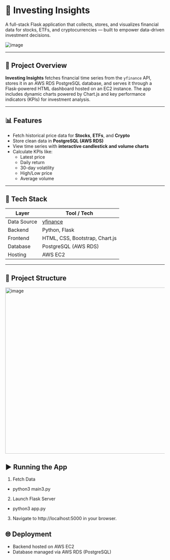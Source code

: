 # 💸 Investing Insights

A full-stack Flask application that collects, stores, and visualizes financial data for stocks, ETFs, and cryptocurrencies — built to empower data-driven investment decisions.


![image](https://github.com/user-attachments/assets/6e254268-6878-4e7a-b372-5fd006dddf79)


---

## 🚀 Project Overview

**Investing Insights** fetches financial time series from the `yfinance` API, stores it in an AWS RDS PostgreSQL database, and serves it through a Flask-powered HTML dashboard hosted on an EC2 instance. The app includes dynamic charts powered by Chart.js and key performance indicators (KPIs) for investment analysis.

---

## 📊 Features

- Fetch historical price data for **Stocks**, **ETFs**, and **Crypto**
- Store clean data in **PostgreSQL (AWS RDS)**
- View time series with **interactive candlestick and volume charts**
- Calculate KPIs like:
  - Latest price
  - Daily return
  - 30-day volatility
  - High/Low price
  - Average volume


---

## 🧩 Tech Stack

| Layer            | Tool / Tech                         |
|------------------|-------------------------------------|
| Data Source      | [yfinance](https://pypi.org/project/yfinance/) |
| Backend          | Python, Flask                       |
| Frontend         | HTML, CSS, Bootstrap, Chart.js      |
| Database         | PostgreSQL (AWS RDS)                |
| Hosting          | AWS EC2                             |

---

## 📂 Project Structure
<img width="525" alt="image" src="https://github.com/user-attachments/assets/d28b7a2b-7c5d-4295-abd2-98b8479bc846" />




## ▶️ Running the App
1. Fetch Data
- python3 main3.py

2. Launch Flask Server
- python3 app.py

3. Navigate to http://localhost:5000 in your browser.



## 🌐 Deployment

- Backend hosted on AWS EC2
- Database managed via AWS RDS (PostgreSQL)
